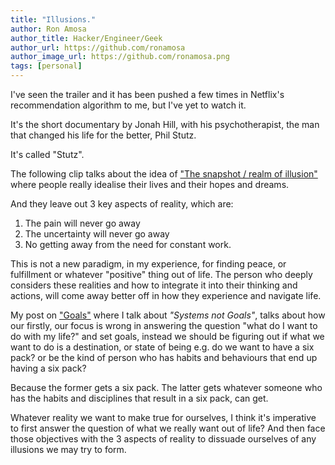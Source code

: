 ```yaml
---
title: "Illusions."
author: Ron Amosa
author_title: Hacker/Engineer/Geek
author_url: https://github.com/ronamosa
author_image_url: https://github.com/ronamosa.png
tags: [personal]
---
```


I've seen the trailer and it has been pushed a few times in Netflix's recommendation algorithm to me, but I've yet to watch it.

It's the short documentary by Jonah Hill, with his psychotherapist, the man that changed his life for the better, Phil Stutz.

It's called "Stutz".

The following clip talks about the idea of ["The snapshot / realm of illusion"](https://www.netflix.com/tudum/videos/the-snapshot-aka-the-realm-of-illusion-tools) where people really idealise their lives and their hopes and dreams.

And they leave out 3 key aspects of reality, which are:

1. The pain will never go away
2. The uncertainty will never go away
3. No getting away from the need for constant work.

This is not a new paradigm, in my experience, for finding peace, or fulfillment or whatever "positive" thing out of life. The person who deeply considers these realities and how to integrate it into their thinking and actions, will come away better off in how they experience and navigate life.

My post on ["Goals"](https://ronamosa.io/blog/2023/01/19/Daily-Blog-60) where I talk about _"Systems not Goals"_, talks about how our firstly, our focus is wrong in answering the question "what do I want to do with my life?" and set goals, instead we should be figuring out if what we want to do is a destination, or state of being e.g. do we want to have a six pack? or be the kind of person who has habits and behaviours that end up having a six pack?

Because the former gets a six pack. The latter gets whatever someone who has the habits and disciplines that result in a six pack, can get.

Whatever reality we want to make true for ourselves, I think it's imperative to first answer the question of what we really want out of life? And then face those objectives with the 3 aspects of reality to dissuade ourselves of any illusions we may try to form.
